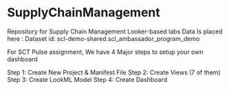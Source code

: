 # SupplyChainManagement
Repository for Supply Chain Management Looker-based labs
Data Is placed here : Dataset id: scl-demo-shared.scl_ambassador_program_demo

For SCT Pulse assignment, We have 4 Major steps to setup your own dashboard

Step 1: Create New Project & Manifest File
Step 2: Create Views (7 of them)
Step 3: Create LookML Model
Step 4: Create Dashboard
